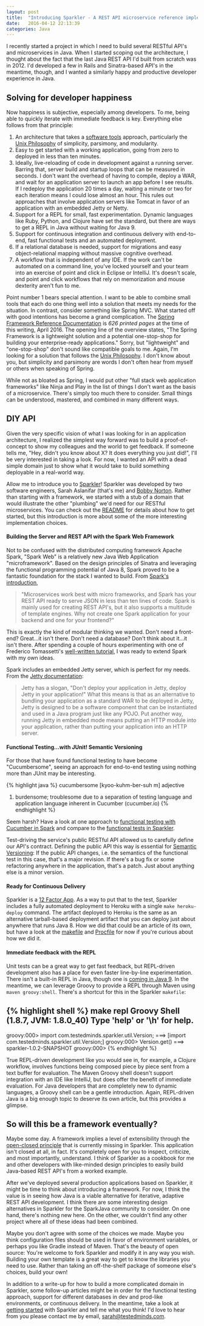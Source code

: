 ```yaml
---
layout: post
title:  "Introducing Sparkler - A REST API microservice reference implementation in Java"
date:   2016-04-12 22:13:39
categories: Java
---
```


I recently started a project in which I need to build several RESTful API's and microservices in Java. When I started scoping out the architecture, I thought about the fact that the last Java REST API I'd built from scratch was in 2012. I'd developed a few in Rails and Sinatra-based API's in the meantime, though, and I wanted a similarly happy and productive developer experience in Java.

## Solving for developer happiness

Now happiness is subjective, especially among developers. To me, being able to quickly iterate with immediate feedback is key. Everything else follows from that principle:

1. An architecture that takes a [software tools](http://www.amazon.com/Software-Tools-Brian-W-Kernighan/dp/020103669X) approach, particularly the [Unix Philosophy](http://www.catb.org/esr/writings/taoup/html/ch01s06.html) of simplicity, parsimony, and modularity.
1. Easy to get started with a working application, going from zero to deployed in less than ten minutes.
1. Ideally, live-reloading of code in development against a running server. Barring that, server build and startup loops that can be measured in seconds. I don't want the overhead of having to compile, deploy a WAR, and wait for an application server to launch an app before I see results. If I redeploy the application 20 times a day, waiting a minute or two for each iteration means I could lose almost an hour. This rules out approaches that involve application servers like Tomcat in favor of an application with an embedded Jetty or Netty.
1. Support for a REPL for small, fast experimentation. Dynamic languages like Ruby, Python, and Clojure have set the standard, but there are ways to get a REPL in Java without waiting for Java 9.
1. Support for continuous integration and continuous delivery with end-to-end, fast functional tests and an automated deployment.
1. If a relational database is needed, support for migrations and easy object-relational mapping without massive cognitive overhead.
1. A workflow that is independent of any IDE. If the work can't be automated on a command line, you've locked yourself and your team into an exercise of point and click in Eclipse or IntelliJ. It's doesn't scale, and point and click workflows that rely on memorization and mouse dexterity aren't fun to me.

Point number 1 bears special attention. I want to be able to combine small tools that each do one thing well into a solution that meets my needs for the situation. In contrast, consider something like Spring MVC. What started off with good intentions has become a grand complication. The [Spring Framework Reference Documentation](http://docs.spring.io/autorepo/docs/spring/3.2.x/spring-framework-reference/htmlsingle/) is _626 printed pages_ at the time of this writing, April 2016. The opening line of the overview states, "The Spring Framework is a lightweight solution and a potential one-stop-shop for building your enterprise-ready applications." Sorry, but "lightweight" and "one-stop-shop" don't sound like compatible goals to me. Again, I'm looking for a solution that follows the [Unix Philosophy](http://www.catb.org/esr/writings/taoup/html/ch01s06.html). I don't know about you, but simplicity and parsimony are words I don't often hear from myself or others when speaking of Spring.

While not as bloated as Spring, I would put other "full stack web application frameworks" like Ninja and Play in the list of things I don't want as the basis of a microservice. There's simply too much there to consider. Small things can be understood, mastered, and combined in many different ways.

## DIY API

Given the very specific vision of what I was looking for in an application architecture, I realized the simplest way forward was to build a proof-of-concept to show my colleagues and the world to get feedback. If someone tells me, "Hey, didn't you know about X? It does everything you just did!", I'll be very interested in taking a look. For now, I wanted an API with a dead simple domain just to show what it would take to build something deployable in a real-world way.

Allow me to introduce you to [Sparkler](https://github.com/saslani/sparkler)! Sparkler was developed by two software engineers, Sarah Aslanifar (that's me) and [Bobby Norton](http://bobbynorton.com/). Rather than starting with a framework, we started with a stub of a domain that would illustrate the other "plumbing" we'd need for our RESTful microservices. You can check out the [README](https://github.com/saslani/sparkler/blob/master/README.md) for details about how to get started, but this introduction is more about some of the more interesting implementation choices.


#### Building the Server and REST API with the Spark Web Framework

Not to be confused with the distributed computing framework Apache Spark, "Spark Web" is a relatively new Java Web Application "microframework". Based on the design principles of Sinatra and leveraging the functional programming potential of Java 8, Spark proved to be a fantastic foundation for the stack I wanted to build. From [Spark's introduction](http://sparkjava.com/),

> "Microservices work best with micro frameworks, and Spark has your REST API ready to serve JSON in less than ten lines of code. Spark is mainly used for creating REST API's, but it also supports a multitude of template engines. Why not create one Spark application for your backend and one for your frontend?"

This is exactly the kind of modular thinking we wanted. Don't need a front-end? Great...it isn't there. Don't need a database? Don't think about it...it isn't there. After spending a couple of hours experimenting with one of Frederico Tomassetti's [well-written tutorial](https://sparktutorials.github.io/2015/04/03/spark-lombok-jackson-reduce-boilerplate.html), I was ready to extend Spark with my own ideas.

Spark includes an embedded Jetty server, which is perfect for my needs. From the [Jetty documentation](http://www.eclipse.org/jetty/documentation/current/embedding-jetty.html):

> Jetty has a slogan, "Don't deploy your application in Jetty, deploy Jetty in your application!" What this means is that as an alternative to bundling your application as a standard WAR to be deployed in Jetty, Jetty is designed to be a software component that can be instantiated and used in a Java program just like any POJO. Put another way, running Jetty in embedded mode means putting an HTTP module into your application, rather than putting your application into an HTTP server.


#### Functional Testing...with JUnit! Semantic Versioning

For those that have found functional testing to have become "Cucumbersome", seeing an approach for end-to-end testing using nothing more than JUnit may be interesting.

{% highlight java %}
cucumbersome
[kyoo-kuhm-ber-suh m]
adjective
1. burdensome; troublesome due to a separation of testing language and 
application language inherent in Cucumber (cucumber.io)
{% endhighlight %}

Seem harsh? Have a look at one approach to [functional testing with Cucumber in Spark](https://sparktutorials.github.io/2015/09/27/spark-testing-functional.html) and compare to the [functional tests in Sparkler](https://github.com/saslani/sparkler/blob/master/src/test/java/com/testedminds/sparkler/RestfulApiFunctionalTest.java).

Test-driving the service's public RESTful API allowed us to carefully define our API's contract. Defining the public API this way is essential for [Semantic Versioning](http://semver.org/): If the public API changes, i.e. the semantics of the functional test in this case, that's a major revision. If there's a bug fix or some refactoring anywhere in the application, that's a patch. Just about anything else is a minor version.


#### Ready for Continuous Delivery

Sparkler is a [12 Factor App](http://12factor.net/). As a way to put that to the test, Sparkler includes a fully automated deployment to Heroku with a single `make heroku-deploy` command. The artifact deployed to Heroku is the same as an alternative tarball-based deployment artifact that you can deploy just about anywhere that runs Java 8. How we did that could be an article of its own, but have a look at the [makefile](https://github.com/saslani/sparkler/blob/master/makefile) and [Procfile](https://github.com/saslani/sparkler/blob/master/Procfile) for now if you're curious about how we did it.


#### Immediate feedback with the REPL

Unit tests can be a great way to get fast feedback, but REPL-driven development also has a place for even faster line-by-line experimentation. There isn't a built-in REPL in Java, though one is [coming in Java 9](https://blogs.oracle.com/java/entry/jshell_and_relp_in_java). In the meantime, we can leverage Groovy to provide a REPL through Maven using `maven groovy:shell`. There's a shortcut for this in the Sparkler `makefile`:

{% highlight shell %}
make repl
Groovy Shell (1.8.7, JVM: 1.8.0_40)
Type 'help' or '\h' for help.
-----------------------------------------------------------
groovy:000> import com.testedminds.sparkler.util.Version;
===> [import com.testedminds.sparkler.util.Version;]
groovy:000> Version.get()
===> sparkler-1.0.2-SNAPSHOT
groovy:000>
{% endhighlight %}

True REPL-driven development like you would see in, for example, a Clojure workflow, involves functions being composed piece by piece sent from a text buffer for evaluation. The Maven Groovy shell doesn't support integration with an IDE like IntelliJ, but does offer the benefit of immediate evaluation. For Java developers that are completely new to dynamic languages, a Groovy shell can be a gentle introduction. Again, REPL-driven Java is a big enough topic to deserve its own article, but this provides a glimpse.


## So will this be a framework eventually?

Maybe some day. A framework implies a level of extensibility through the [open-closed principle](https://en.wikipedia.org/wiki/Open/closed_principle) that is currently missing in Sparkler. This application isn't closed at all, in fact. It's completely open for you to inspect, criticize, and most importantly, understand. I think of Sparkler as a cookbook for me and other developers with like-minded design principles to easily build Java-based REST API's from a worked example.

After we've deployed several production applications based on Sparkler, it might be time to think about introducing a framework. For now, I think the value is in seeing how Java is a viable alternative for iterative, adaptive REST API development. I think there are some interesting design alternatives in Sparkler for the SparkJava community to consider. On one hand, there's nothing new here. On the other, we couldn't find any other project where all of these ideas had been combined.

Maybe you don't agree with some of the choices we made. Maybe you think configuration files should be used in favor of environment variables, or perhaps you like Gradle instead of Maven. That's the beauty of open source: You're welcome to fork Sparkler and modify it in any way you wish. Building your own template is a great way to get to know the libraries you need to use. Rather than taking an off-the-shelf package of someone else's choices, build your own!

In addition to a write-up for how to build a more complicated domain in Sparkler, some follow-up articles might be in order for the functional testing approach, support for different databases in dev and prod-like environments, or continuous delivery. In the meantime, take a look at [getting started](https://github.com/saslani/sparkler#getting-started) with Sparkler and tell me what you think! I'd love to hear from you please contact me by email, [sarah@testedminds.com](mailto:sarah@testedminds.com).
